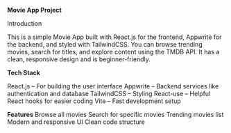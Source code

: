 **Movie App Project**


Introduction

This is a simple Movie App built with React.js for the frontend, Appwrite for the backend, and styled with TailwindCSS.
You can browse trending movies, search for titles, and explore content using the TMDB API.
It has a clean, responsive design and is beginner-friendly.

**Tech Stack**

React.js – For building the user interface
Appwrite – Backend services like authentication and database
TailwindCSS – Styling
React-use – Helpful React hooks for easier coding
Vite – Fast development setup


**Features**
Browse all movies
Search for specific movies
Trending movies list
Modern and responsive UI
Clean code structure
